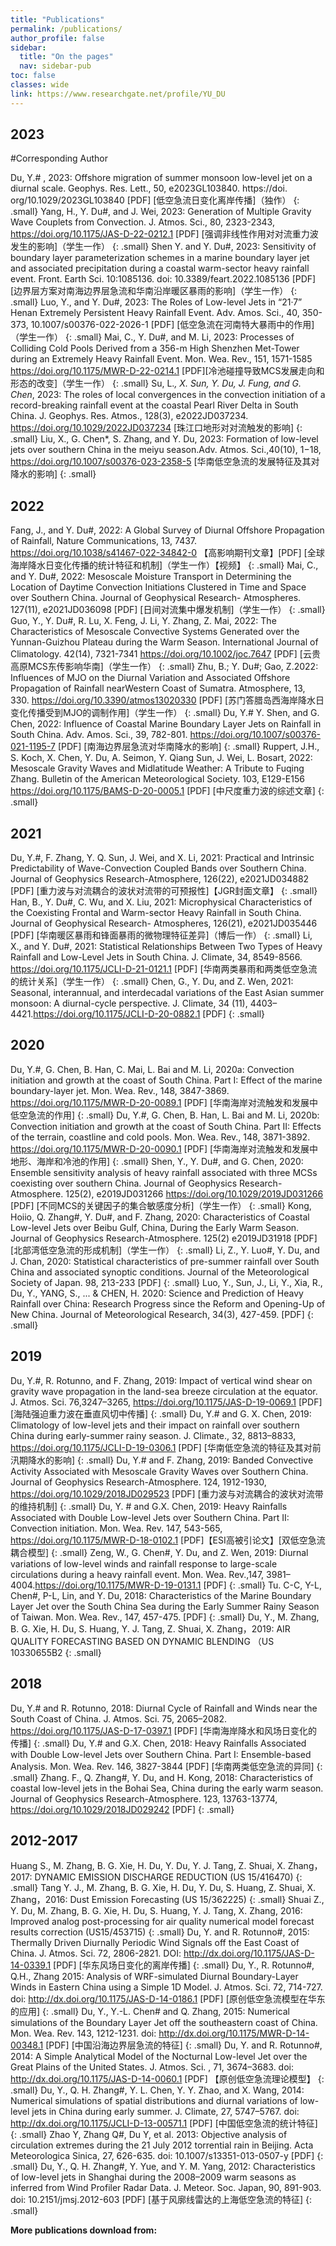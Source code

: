 ```yaml
---
title: "Publications"
permalink: /publications/
author_profile: false
sidebar:
  title: "On the pages"
  nav: sidebar-pub
toc: false
classes: wide
link: https://www.researchgate.net/profile/YU_DU
---
```


## 2023

#Corresponding Author

Du, Y.# , 2023: Offshore migration of summer monsoon low-level jet on a diurnal scale. Geophys. Res. Lett., 50, e2023GL103840. https://doi. org/10.1029/2023GL103840 [PDF] [低空急流日变化离岸传播]（独作）
{: .small}
Yang, H., Y. Du#, and J. Wei, 2023: Generation of Multiple Gravity Wave Couplets from Convection. J. Atmos. Sci., 80, 2323-2343, https://doi.org/10.1175/JAS-D-22-0212.1 [PDF] [强调非线性作用对对流重力波发生的影响]（学生一作）
{: .small}
Shen Y. and Y. Du#, 2023: Sensitivity of boundary layer parameterization schemes in a marine boundary layer jet and associated precipitation during a coastal warm-sector heavy rainfall event. Front. Earth Sci. 10:1085136. doi: 10.3389/feart.2022.1085136 [PDF] [边界层方案对南海边界层急流和华南沿岸暖区暴雨的影响]（学生一作）
{: .small}
Luo, Y., and Y. Du#, 2023: The Roles of Low-level Jets in “21·7” Henan Extremely Persistent Heavy Rainfall Event. Adv. Amos. Sci., 40, 350-373, 10.1007/s00376-022-2026-1 [PDF] [低空急流在河南特大暴雨中的作用]（学生一作）
{: .small}
Mai, C., Y. Du#, and M. Li, 2023: Processes of Colliding Cold Pools Derived from a 356-m High Shenzhen Met-Tower during an Extremely Heavy Rainfall Event. Mon. Wea. Rev., 151, 1571-1585 https://doi.org/10.1175/MWR-D-22-0214.1 [PDF][冷池碰撞导致MCS发展走向和形态的改变]（学生一作）
{: .small}
Su, L.*, X. Sun, Y. Du, J. Fung, and G. Chen*, 2023: The roles of local convergences in the convection initiation of a record-breaking rainfall event at the coastal Pearl River Delta in South China. J. Geophys. Res. Atmos., 128(3), e2022JD037234. https://doi.org/10.1029/2022JD037234 [珠江口地形对对流触发的影响]
{: .small}
Liu, X., G. Chen*, S. Zhang, and Y. Du, 2023: Formation of low-level jets over southern China in the meiyu season.Adv. Atmos. Sci.,40(10), 1−18, https://doi.org/10.1007/s00376-023-2358-5 [华南低空急流的发展特征及其对降水的影响]
{: .small}

## 2022

Fang, J., and Y. Du#, 2022: A Global Survey of Diurnal Offshore Propagation of Rainfall, Nature Communications, 13, 7437. https://doi.org/10.1038/s41467-022-34842-0  【高影响期刊文章】[PDF] [全球海岸降水日变化传播的统计特征和机制]（学生一作）【视频】
{: .small}
Mai, C., and Y. Du#, 2022: Mesoscale Moisture Transport in Determining the Location of Daytime Convection Initiations Clustered in Time and Space over Southern China. Journal of Geophysical Research- Atmospheres. 127(11), e2021JD036098 [PDF] [日间对流集中爆发机制]（学生一作）
{: .small}
Guo, Y., Y. Du#, R. Lu, X. Feng, J. Li, Y. Zhang, Z. Mai, 2022: The Characteristics of Mesoscale Convective Systems Generated over the Yunnan-Guizhou Plateau during the Warm Season. International Journal of Climatology. 42(14), 7321-7341 https://doi.org/10.1002/joc.7647 [PDF] [云贵高原MCS东传影响华南]（学生一作）
{: .small}
Zhu, B.; Y. Du#; Gao, Z.2022: Influences of MJO on the Diurnal Variation and Associated Offshore Propagation of Rainfall nearWestern Coast of Sumatra. Atmosphere, 13, 330. https://doi.org/10.3390/atmos13020330 [PDF] [苏门答腊岛西海岸降水日变化传播受到MJO的调制作用]（学生一作）
{: .small}
Du, Y.# Y. Shen, and G. Chen, 2022: Influence of Coastal Marine Boundary Layer Jets on Rainfall in South China. Adv. Amos. Sci., 39, 782-801. https://doi.org/10.1007/s00376-021-1195-7 [PDF] [南海边界层急流对华南降水的影响]
{: .small}
Ruppert, J.H., S. Koch, X. Chen, Y. Du, A. Seimon, Y. Qiang Sun, J. Wei, L. Bosart, 2022: Mesoscale Gravity Waves and Midlatitude Weather: A Tribute to Fuqing Zhang. Bulletin of the American Meteorological Society. 103, E129-E156 https://doi.org/10.1175/BAMS-D-20-0005.1 [PDF] [中尺度重力波的综述文章] 
{: .small}

## 2021

Du, Y.#, F. Zhang, Y. Q. Sun, J. Wei, and X. Li, 2021: Practical and Intrinsic Predictability of Wave-Convection Coupled Bands over Southern China. Journal of Geophysics Research-Atmosphere, 126(22), e2021JD034882 [PDF] [重力波与对流耦合的波状对流带的可预报性]【JGR封面文章】
{: .small}
Han, B., Y. Du#, C. Wu, and X. Liu, 2021: Microphysical Characteristics of the Coexisting Frontal and Warm-sector Heavy Rainfall in South China. Journal of Geophysical Research- Atmospheres, 126(21), e2021JD035446 [PDF] [华南暖区暴雨和锋面暴雨的微物理特征差异]（博后一作）
{: .small}
Li, X., and Y. Du#, 2021: Statistical Relationships Between Two Types of Heavy Rainfall and Low-Level Jets in South China. J. Climate, 34, 8549-8566. https://doi.org/10.1175/JCLI-D-21-0121.1 [PDF] [华南两类暴雨和两类低空急流的统计关系]（学生一作）
{: .small}
Chen, G., Y. Du, and Z. Wen, 2021: Seasonal, interannual, and interdecadal variations of the East Asian summer monsoon: A diurnal-cycle perspective. J. Climate, 34 (11), 4403–4421.https://doi.org/10.1175/JCLI-D-20-0882.1 [PDF]
{: .small}

## 2020

Du, Y.#, G. Chen, B. Han, C. Mai, L. Bai and M. Li, 2020a: Convection initiation and growth at the coast of South China. Part I: Effect of the marine boundary-layer jet. Mon. Wea. Rev., 148, 3847-3869. https://doi.org/10.1175/MWR-D-20-0089.1 [PDF] [华南海岸对流触发和发展中低空急流的作用]
{: .small}
Du, Y.#, G. Chen, B. Han, L. Bai and M. Li, 2020b: Convection initiation and growth at the coast of South China. Part II: Effects of the terrain, coastline and cold pools. Mon. Wea. Rev., 148, 3871-3892. https://doi.org/10.1175/MWR-D-20-0090.1 [PDF] [华南海岸对流触发和发展中地形、海岸和冷池的作用]
{: .small}
Shen, Y., Y. Du#, and G. Chen, 2020: Ensemble sensitivity analysis of heavy rainfall associated with three MCSs coexisting over southern China. Journal of Geophysics Research-Atmosphere. 125(2), e2019JD031266 https://doi.org/10.1029/2019JD031266 [PDF] [不同MCS的关键因子的集合敏感度分析]（学生一作）
{: .small}
Kong, Hoiio, Q. Zhang#, Y. Du#, and F. Zhang, 2020: Characteristics of Coastal Low-level Jets over Beibu Gulf, China, During the Early Warm Season. Journal of Geophysics Research-Atmosphere. 125(2) e2019JD31918 [PDF] [北部湾低空急流的形成机制]（学生一作）
{: .small}
Li, Z., Y. Luo#, Y. Du, and J. Chan, 2020: Statistical characteristics of pre-summer rainfall over South China and associated synoptic conditions. Journal of the Meteorological Society of Japan. 98, 213-233 [PDF]
{: .small}
Luo, Y., Sun, J., Li, Y., Xia, R., Du, Y., YANG, S., ... & CHEN, H. 2020: Science and Prediction of Heavy Rainfall over China: Research Progress since the Reform and Opening-Up of New China. Journal of Meteorological Research, 34(3), 427-459. [PDF]
{: .small}

## 2019

Du, Y.#, R. Rotunno, and F. Zhang, 2019: Impact of vertical wind shear on gravity wave propagation in the land-sea breeze circulation at the equator. J. Atmos. Sci. 76,3247–3265, https://doi.org/10.1175/JAS-D-19-0069.1  [PDF] [海陆强迫重力波在垂直风切中传播]
{: .small}
Du, Y.# and G. X. Chen, 2019:  Climatology of low-level jets and their impact on rainfall over southern China during early-summer rainy season. J. Climate., 32, 8813–8833, https://doi.org/10.1175/JCLI-D-19-0306.1 [PDF] [华南低空急流的特征及其对前汛期降水的影响]
{: .small}
Du, Y.# and F. Zhang, 2019: Banded Convective Activity Associated with Mesoscale Gravity Waves over Southern China. Journal of Geophysics Research-Atmosphere. 124, 1912-1930,  https://doi.org/10.1029/2018JD029523 [PDF] [重力波与对流耦合的波状对流带的维持机制]
{: .small}
Du, Y. # and G.X. Chen, 2019: Heavy Rainfalls Associated with Double Low-level Jets over Southern China. Part II: Convection initiation. Mon. Wea. Rev. 147, 543-565, https://doi.org/10.1175/MWR-D-18-0102.1 [PDF]【ESI高被引论文】[双低空急流耦合模型]
{: .small}
Zeng, W., G. Chen#, Y. Du, and Z. Wen, 2019: Diurnal variations of low-level winds and rainfall response to large-scale circulations during a heavy rainfall event. Mon. Wea. Rev.,147, 3981–4004.https://doi.org/10.1175/MWR-D-19-0131.1 [PDF]
{: .small}
Tu. C-C, Y-L, Chen#, P-L, Lin, and Y. Du, 2018: Characteristics of the Marine Boundary Layer Jet over the South China Sea during the Early Summer Rainy Season of Taiwan. Mon. Wea. Rev., 147, 457-475. [PDF]
{: .small}
Du, Y., M. Zhang, B. G. Xie, H. Du, S. Huang, Y. J. Tang, Z. Shuai, X. Zhang，2019: AIR QUALITY FORECASTING BASED ON DYNAMIC BLENDING （US 10330655B2
{: .small}

## 2018

Du, Y.#  and R. Rotunno, 2018: Diurnal Cycle of Rainfall and Winds near the South Coast of China. J. Atmos. Sci. 75, 2065–2082. https://doi.org/10.1175/JAS-D-17-0397.1 [PDF] [华南海岸降水和风场日变化的传播]
{: .small}
Du, Y.# and G.X. Chen, 2018: Heavy Rainfalls Associated with Double Low-level Jets over Southern China. Part I: Ensemble-based Analysis. Mon. Wea. Rev. 146, 3827-3844 [PDF] [华南两类低空急流的异同]
{: .small}
Zhang. F., Q. Zhang#, Y. Du, and H. Kong, 2018: Characteristics of coastal low-level jets in the Bohai Sea, China during the early warm season. Journal of Geophysics Research-Atmosphere. 123, 13763-13774, https://doi.org/10.1029/2018JD029242 [PDF]
{: .small}

## 2012-2017

Huang S., M. Zhang, B. G. Xie, H. Du, Y. Du, Y. J. Tang, Z. Shuai, X. Zhang，2017: DYNAMIC EMISSION DISCHARGE REDUCTION (US 15/416470)
{: .small}
Tang Y. J., M. Zhang, B. G. Xie, H. Du, Y. Du, S. Huang, Z. Shuai, X. Zhang，2016: Dust Emission Forecasting (US 15/362225)
{: .small}
Shuai Z., Y. Du, M. Zhang, B. G. Xie, H. Du, S. Huang, Y. J. Tang, X. Zhang, 2016: Improved analog post-processing for air quality numerical model forecast results correction (US15/453715)
{: .small}
Du, Y. and R. Rotunno#, 2015: Thermally Driven Diurnally Periodic Wind Signals off the East Coast of China. J. Atmos. Sci. 72, 2806-2821. DOI: http://dx.doi.org/10.1175/JAS-D-14-0339.1 [PDF] [华东风场日变化的离岸传播]
{: .small}
Du, Y., R. Rotunno#, Q.H., Zhang 2015: Analysis of WRF-simulated Diurnal Boundary-Layer Winds in Eastern China using a Simple 1D Model. J. Atmos. Sci. 72, 714-727. doi: http://dx.doi.org/10.1175/JAS-D-14-0186.1 [PDF] [原创低空急流模型在华东的应用]
{: .small}
Du, Y., Y.-L. Chen# and Q. Zhang, 2015: Numerical simulations of the Boundary Layer Jet off the southeastern coast of China. Mon. Wea. Rev. 143, 1212-1231. doi: http://dx.doi.org/10.1175/MWR-D-14-00348.1 [PDF] [中国沿海边界层急流的特征]
{: .small}
Du, Y. and R. Rotunno#, 2014: A Simple Analytical Model of the Nocturnal Low-level Jet over the Great Plains of the United States. J. Atmos. Sci. , 71, 3674–3683. doi: http://dx.doi.org/10.1175/JAS-D-14-0060.1 [PDF] 【原创低空急流理论模型】
{: .small}
Du, Y., Q. H. Zhang#, Y. L. Chen, Y. Y. Zhao, and X. Wang, 2014: Numerical simulations of spatial distributions and diurnal variations of low-level jets in China during early summer. J. Climate, 27, 5747–5767. doi: http://dx.doi.org/10.1175/JCLI-D-13-00571.1 [PDF] [中国低空急流的统计特征]
{: .small}
Zhao Y, Zhang Q#, Du Y, et al. 2013: Objective analysis of circulation extremes during the 21 July 2012 torrential rain in Beijing. Acta Meteorologica Sinica, 27, 626-635. doi: 10.1007/s13351-013-0507-y [PDF]
{: .small}
Du, Y., Q. H. Zhang#, Y. Yue, and Y. M. Yang, 2012: Characteristics of low-level jets in Shanghai during the 2008–2009 warm seasons as inferred from Wind Profiler Radar Data. J. Meteor. Soc. Japan, 90, 891-903. doi: 10.2151/jmsj.2012-603 [PDF] [基于风廓线雷达的上海低空急流的特征]
{: .small}



**More publications download from:**
